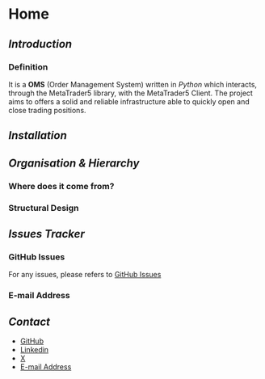 # Home

## _Introduction_

### __Definition__

It is a **OMS** (Order Management System) written in _Python_ which interacts, through the MetaTrader5 library, with the MetaTrader5 Client. The project aims to offers a solid and reliable infrastructure able to quickly open and close trading positions.

## _Installation_

## _Organisation & Hierarchy_

### __Where does it come from?__

### __Structural Design__

## _Issues Tracker_

### __GitHub Issues__

For any issues, please refers to [GitHub Issues](https://github.com/BopaxDev/Inkosi/issues)

### __E-mail Address__

## _Contact_

- [GitHub](https://github.com/BopaxDev)
- [Linkedin](https://www.linkedin.com/in/mario-nicolo-de-matteis)
- [X](https://twitter.com/MDMatteis)
- [E-mail Address](mailto:marionicdematteis@gmail.com)
